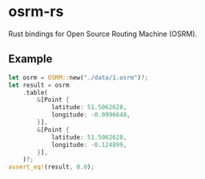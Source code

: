 # osrm-rs

Rust bindings for Open Source Routing Machine (OSRM).

## Example

```rust
let osrm = OSRM::new("./data/1.osrm")?;
let result = osrm
    .table(
        &[Point {
            latitude: 51.5062628,
            longitude: -0.0996648,
        }],
        &[Point {
            latitude: 51.5062628,
            longitude: -0.124899,
        }],
    )?;
assert_eq!(result, 0.0);
```
